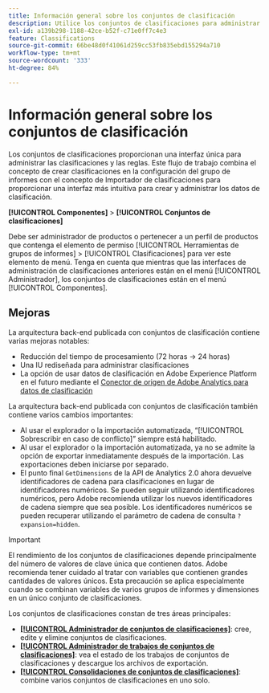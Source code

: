 ```yaml
---
title: Información general sobre los conjuntos de clasificación
description: Utilice los conjuntos de clasificaciones para administrar los datos de clasificación.
exl-id: a139b298-1188-42ce-b52f-c71e0ff7c4e3
feature: Classifications
source-git-commit: 66be48d0f41061d259cc53fb835ebd155294a710
workflow-type: tm+mt
source-wordcount: '333'
ht-degree: 84%

---
```


# Información general sobre los conjuntos de clasificación

Los conjuntos de clasificaciones proporcionan una interfaz única para administrar las clasificaciones y las reglas. Este flujo de trabajo combina el concepto de crear clasificaciones en la configuración del grupo de informes con el concepto de Importador de clasificaciones para proporcionar una interfaz más intuitiva para crear y administrar los datos de clasificación.

**[!UICONTROL Componentes]** > **[!UICONTROL Conjuntos de clasificaciones]**

Debe ser administrador de productos o pertenecer a un perfil de productos que contenga el elemento de permiso [!UICONTROL Herramientas de grupos de informes] > [!UICONTROL Clasificaciones] para ver este elemento de menú. Tenga en cuenta que mientras que las interfaces de administración de clasificaciones anteriores están en el menú [!UICONTROL Administrador], los conjuntos de clasificaciones están en el menú [!UICONTROL Componentes].

## Mejoras

La arquitectura back-end publicada con conjuntos de clasificación contiene varias mejoras notables:

* Reducción del tiempo de procesamiento (72 horas → 24 horas)
* Una IU rediseñada para administrar clasificaciones
* La opción de usar datos de clasificación en Adobe Experience Platform en el futuro mediante el [Conector de origen de Adobe Analytics para datos de clasificación](https://experienceleague.adobe.com/en/docs/experience-platform/sources/connectors/adobe-applications/classifications)

La arquitectura back-end publicada con conjuntos de clasificación también contiene varios cambios importantes:

* Al usar el explorador o la importación automatizada, “[!UICONTROL Sobrescribir en caso de conflicto]” siempre está habilitado.
* Al usar el explorador o la importación automatizada, ya no se admite la opción de exportar inmediatamente después de la importación. Las exportaciones deben iniciarse por separado.
* El punto final `GetDimensions` de la API de Analytics 2.0 ahora devuelve identificadores de cadena para clasificaciones en lugar de identificadores numéricos. Se pueden seguir utilizando identificadores numéricos, pero Adobe recomienda utilizar los nuevos identificadores de cadena siempre que sea posible. Los identificadores numéricos se pueden recuperar utilizando el parámetro de cadena de consulta `?expansion=hidden`.

>[!IMPORTANT]
>
>El rendimiento de los conjuntos de clasificaciones depende principalmente del número de valores de clave única que contienen datos. Adobe recomienda tener cuidado al tratar con variables que contienen grandes cantidades de valores únicos. Esta precaución se aplica especialmente cuando se combinan variables de varios grupos de informes y dimensiones en un único conjunto de clasificaciones.

Los conjuntos de clasificaciones constan de tres áreas principales:

* [**[!UICONTROL Administrador de conjuntos de clasificaciones]**](manage/set-manager.md): cree, edite y elimine conjuntos de clasificaciones.
* [**[!UICONTROL Administrador de trabajos de conjuntos de clasificaciones]**](job-manager.md): vea el estado de los trabajos de conjuntos de clasificaciones y descargue los archivos de exportación.
* [**[!UICONTROL Consolidaciones de conjuntos de clasificaciones]**](consolidations/manage.md): combine varios conjuntos de clasificaciones en uno solo.
